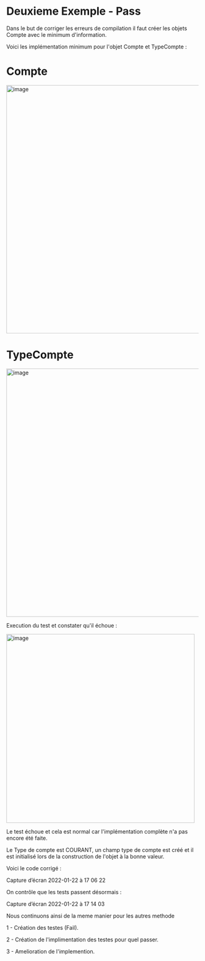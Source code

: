 # Deuxieme Exemple - Pass

Dans le but de corriger les erreurs de compilation il faut créer les objets Compte avec le minimum d'information.


Voici les implémentation minimum pour l'objet Compte et TypeCompte :

# Compte

<img width="648" alt="image" src="https://user-images.githubusercontent.com/98129570/150644922-108ec4c1-b07f-46d1-8e1c-3bb6ffc09378.png">


# TypeCompte

<img width="648" alt="image" src="https://user-images.githubusercontent.com/98129570/150644943-ef7125b7-38e4-4d02-84bb-b924e184fe87.png">

Execution du test et constater qu'il échoue :

<img width="493" alt="image" src="https://user-images.githubusercontent.com/98129570/150645306-ae5f0e17-4866-4dda-a2fc-842be2326ecb.png">


Le test échoue et cela est normal car l'implémentation complète n'a pas encore été faite.

Le Type de compte est COURANT, un champ type de compte est créé et il est initialisé lors de la construction de l'objet à la bonne valeur.

Voici le code corrigé :

Capture d’écran 2022-01-22 à 17 06 22

On contrôle que les tests passent désormais :

Capture d’écran 2022-01-22 à 17 14 03

Nous continuons ainsi de la meme manier pour les autres methode

1 - Création des testes (Fail).

2 - Création de l'implimentation des testes pour quel passer.

3 - Amelioration de l'implemention.
